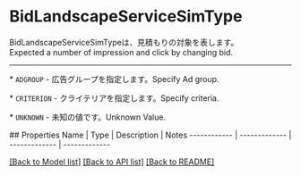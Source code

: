 # BidLandscapeServiceSimType

<div lang=\"ja\">BidLandscapeServiceSimTypeは、見積もりの対象を表します。</div> <div lang=\"en\">Expected a number of impression and click by changing bid.</div> <hr> <p>* <code>ADGROUP</code> - <span lang=\"ja\">広告グループを指定します。</span><span lang=\"en\">Specify Ad group.</span></p> <p>* <code>CRITERION</code> - <span lang=\"ja\">クライテリアを指定します。</span><span lang=\"en\">Specify criteria.</span></p> <p>* <code>UNKNOWN</code> - <span lang=\"ja\">未知の値です。</span><span lang=\"en\">Unknown Value.</span></p> 
## Properties
Name | Type | Description | Notes
------------ | ------------- | ------------- | -------------

[[Back to Model list]](../README.md#documentation-for-models) [[Back to API list]](../README.md#documentation-for-api-endpoints) [[Back to README]](../README.md)


